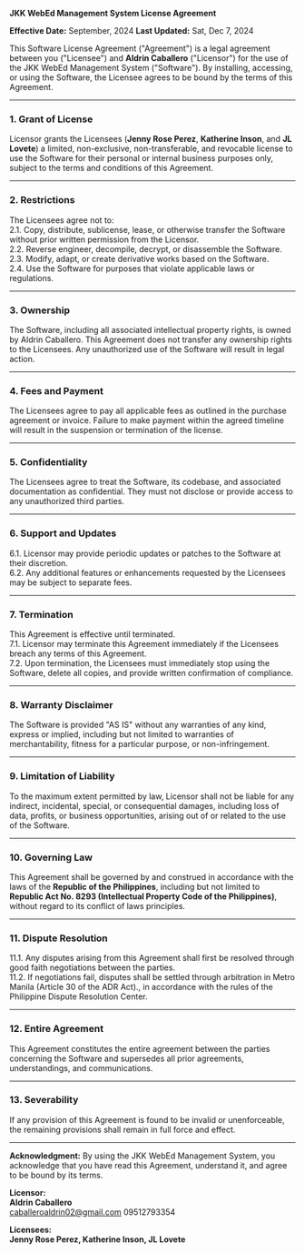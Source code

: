 **JKK WebEd Management System License Agreement**  

**Effective Date:** September, 2024
**Last Updated:** Sat, Dec 7, 2024

This Software License Agreement ("Agreement") is a legal agreement between you ("Licensee") and **Aldrin Caballero** ("Licensor") for the use of the JKK WebEd Management System ("Software"). By installing, accessing, or using the Software, the Licensee agrees to be bound by the terms of this Agreement.  

---

### 1. Grant of License
Licensor grants the Licensees (**Jenny Rose Perez**, **Katherine Inson**, and **JL Lovete**) a limited, non-exclusive, non-transferable, and revocable license to use the Software for their personal or internal business purposes only, subject to the terms and conditions of this Agreement.  

---

### 2. Restrictions  
The Licensees agree not to:  
2.1. Copy, distribute, sublicense, lease, or otherwise transfer the Software without prior written permission from the Licensor.  
2.2. Reverse engineer, decompile, decrypt, or disassemble the Software.  
2.3. Modify, adapt, or create derivative works based on the Software.  
2.4. Use the Software for purposes that violate applicable laws or regulations.  

---

### 3. Ownership  
The Software, including all associated intellectual property rights, is owned by Aldrin Caballero. This Agreement does not transfer any ownership rights to the Licensees. Any unauthorized use of the Software will result in legal action.  

---

### 4. Fees and Payment  
The Licensees agree to pay all applicable fees as outlined in the purchase agreement or invoice. Failure to make payment within the agreed timeline will result in the suspension or termination of the license.  

---

### 5. Confidentiality  
The Licensees agree to treat the Software, its codebase, and associated documentation as confidential. They must not disclose or provide access to any unauthorized third parties.  

---

### 6. Support and Updates  
6.1. Licensor may provide periodic updates or patches to the Software at their discretion.  
6.2. Any additional features or enhancements requested by the Licensees may be subject to separate fees.  

---

### 7. Termination 
This Agreement is effective until terminated.  
7.1. Licensor may terminate this Agreement immediately if the Licensees breach any terms of this Agreement.  
7.2. Upon termination, the Licensees must immediately stop using the Software, delete all copies, and provide written confirmation of compliance.  

---

### 8. Warranty Disclaimer  
The Software is provided "AS IS" without any warranties of any kind, express or implied, including but not limited to warranties of merchantability, fitness for a particular purpose, or non-infringement.  

---

### 9. Limitation of Liability 
To the maximum extent permitted by law, Licensor shall not be liable for any indirect, incidental, special, or consequential damages, including loss of data, profits, or business opportunities, arising out of or related to the use of the Software.  

---

### 10. Governing Law 
This Agreement shall be governed by and construed in accordance with the laws of the **Republic of the Philippines**, including but not limited to **Republic Act No. 8293 (Intellectual Property Code of the Philippines)**, without regard to its conflict of laws principles.

---

### 11. Dispute Resolution 
11.1. Any disputes arising from this Agreement shall first be resolved through good faith negotiations between the parties.  
11.2. If negotiations fail, disputes shall be settled through arbitration in Metro Manila (Article 30 of the ADR Act)., in accordance with the rules of the Philippine Dispute Resolution Center.  

---

### 12. Entire Agreement
This Agreement constitutes the entire agreement between the parties concerning the Software and supersedes all prior agreements, understandings, and communications.  

---

### 13. Severability 
If any provision of this Agreement is found to be invalid or unenforceable, the remaining provisions shall remain in full force and effect.  

---

**Acknowledgment:**
By using the JKK WebEd Management System, you acknowledge that you have read this Agreement, understand it, and agree to be bound by its terms.  

**Licensor:**  
**Aldrin Caballero**  
caballeroaldrin02@gmail.com
09512793354

**Licensees:**  
**Jenny Rose Perez, Katherine Inson, JL Lovete**  

